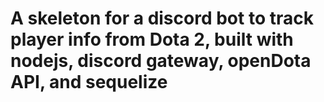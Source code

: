 # A skeleton for a discord bot to track player info from Dota 2, built with nodejs, discord gateway, openDota API, and sequelize